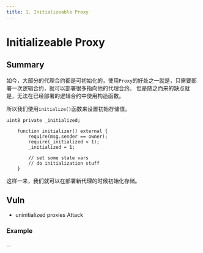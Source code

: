 ```yaml
---
title: 1. Initializeable Proxy
---
```

# Initializeable Proxy
## Summary

如今，大部分的代理合约都是可初始化的，使用`Proxy`的好处之一就是，只需要部署一次逻辑合约，就可以部署很多指向他的代理合约。
但是随之而来的缺点就是，无法在已经部署的逻辑合约中使用构造函数。

所以我们使用`initialize()`函数来设置初始存储值。

```solidity
uint8 private _initialized;

    function initializer() external {
        require(msg.sender == owner);
        require(_initialized < 1);
        _initialized = 1;

        // set some state vars
        // do initialization stuff
    }
```

这样一来，我们就可以在部署新代理的时候初始化存储。

## Vuln

- uninitialized proxies Attack

### Example

...